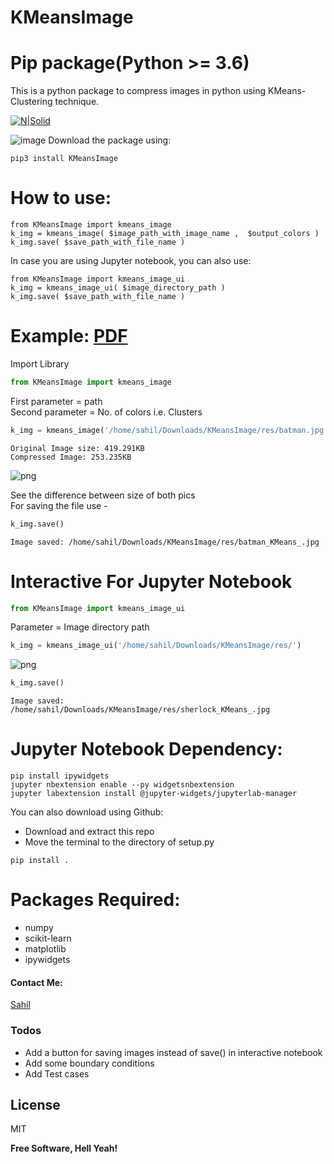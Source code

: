 # KMeansImage
# Pip package(Python >= 3.6)

This is a python package to compress images in python using KMeans-Clustering technique.

[![N|Solid](https://pypi.org/static/images/logo-small.6eef541e.svg)](https://pypi.org/project/KMeansImage/)

![image](https://github.com/imsahil007/KMeansImage/blob/master/res/kmeans.jpg)
Download the package using:
```
pip3 install KMeansImage
```

# How to use:
```
from KMeansImage import kmeans_image
k_img = kmeans_image( $image_path_with_image_name ,  $output_colors )
k_img.save( $save_path_with_file_name )
```
In case you are using Jupyter notebook, you can also use:
```
from KMeansImage import kmeans_image_ui
k_img = kmeans_image_ui( $image_directory_path )
k_img.save( $save_path_with_file_name )
```
# Example: [PDF](https://github.com/imsahil007/KMeansImage/blob/master/res/tutorial.pdf)

Import Library


```python
from KMeansImage import kmeans_image
```

First parameter = path<br>
Second parameter = No. of colors i.e. Clusters


```python
k_img = kmeans_image('/home/sahil/Downloads/KMeansImage/res/batman.jpg', 20)
```

    Original Image size: 419.291KB
    Compressed Image: 253.235KB



![png](https://github.com/imsahil007/KMeansImage/blob/master/res/batman_KMeans_.jpg)


See the difference between size of both pics<br>
For saving the file use -


```python
k_img.save()
```

    Image saved: /home/sahil/Downloads/KMeansImage/res/batman_KMeans_.jpg


# Interactive For Jupyter Notebook


```python
from KMeansImage import kmeans_image_ui
```

Parameter = Image directory path


```python
k_img = kmeans_image_ui('/home/sahil/Downloads/KMeansImage/res/')
```


![png](https://github.com/imsahil007/KMeansImage/blob/master/res/example.png)



```python
k_img.save()
```

    Image saved: /home/sahil/Downloads/KMeansImage/res/sherlock_KMeans_.jpg

# Jupyter Notebook Dependency:
```
pip install ipywidgets
jupyter nbextension enable --py widgetsnbextension
jupyter labextension install @jupyter-widgets/jupyterlab-manager
```

You can also download using Github:
  - Download and extract this repo
  - Move the terminal to the directory of setup.py
  ```
  pip install .
  ```

# Packages Required:
- numpy
- scikit-learn
- matplotlib
- ipywidgets





#### Contact Me:

[Sahil](https://github.com/imsahil007)


### Todos

 - Add a button for saving images instead of save() in interactive notebook
 - Add some boundary conditions
 - Add Test cases

License
----

MIT


**Free Software, Hell Yeah!**


